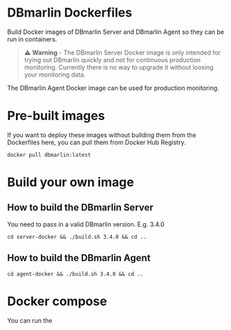# DBmarlin Dockerfiles 

Build Docker images of DBmarlin Server and DBmarlin Agent so they can be run in containers.

> ⚠️ **Warning** - The DBmarlin Server Docker image is only intended for trying out DBmarlin quickly and not for continuous production monitoring. Currently there is no way to upgrade it without loosing your monitoring data.
> 

The DBmarlin Agent Docker image can be used for production monitoring.

# Pre-built images
If you want to deploy these images without building them from the Dockerfiles here, you can pull them from Docker Hub Registry. 

```
docker pull dbmarlin:latest
```

# Build your own image
## How to build the DBmarlin Server 
You need to pass in a valid DBmarlin version. E.g. 3.4.0
```
cd server-docker && ./build.sh 3.4.0 && cd ..
```
## How to build the DBmarlin Agent
```
cd agent-docker && ./build.sh 3.4.0 && cd ..
```

# Docker compose
You can run the 